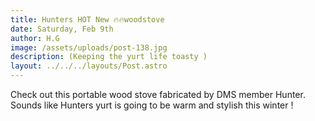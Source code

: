 ```yaml
---
title: Hunters HOT New 🔥🔥woodstove
date: Saturday, Feb 9th
author: H.G
image: /assets/uploads/post-138.jpg
description: (Keeping the yurt life toasty )
layout: ../../../layouts/Post.astro
---
```


Check out this portable wood stove fabricated by DMS member Hunter. Sounds like Hunters yurt is going to be warm and stylish this winter !

